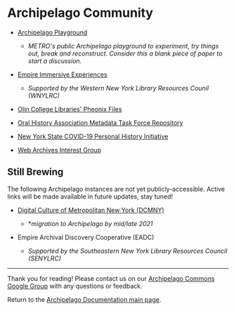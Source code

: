 # Archipelago Community

- [Archipelago Playground](http://play.archipelago.nyc)
    - _METRO's public Archipelago playground to experiment, try things out, break and reconstruct. Consider this a blank piece of paper to start a discussion._

- [Empire Immersive Experiences](https://esie.space)
    - _Supported by the Western New York Library Resources Counil (WNYLRC)_

- [Olin College Libraries' Pheonix Files](http://ec2-184-73-148-144.compute-1.amazonaws.com)

- [Oral History Association Metadata Task Force Repository](http://oha.archipelago.nyc)

- [New York State COVID-19 Personal History Initiative](https://www.nyspersonalhistory.com)

- [Web Archives Interest Group](http://webarchives.archipelago.nyc)

## Still Brewing

The following Archipelago instances are not yet publicly-accessible. Active links will be made available in future updates, stay tuned!

- [Digital Culture of Metropolitan New York (DCMNY)](http://dcmny.org)
  - *_migration to Archipelago by mid/late 2021_

- Empire Archival Discovery Cooperative (EADC)
   - _Supported by the Southeastern New York Library Resources Council (SENYLRC)_

---

Thank you for reading! Please contact us on our [Archipelago Commons Google Group](https://groups.google.com/forum/#!forum/archipelago-commons) with any questions or feedback.

Return to the [Archipelago Documentation main page](../README.md).
